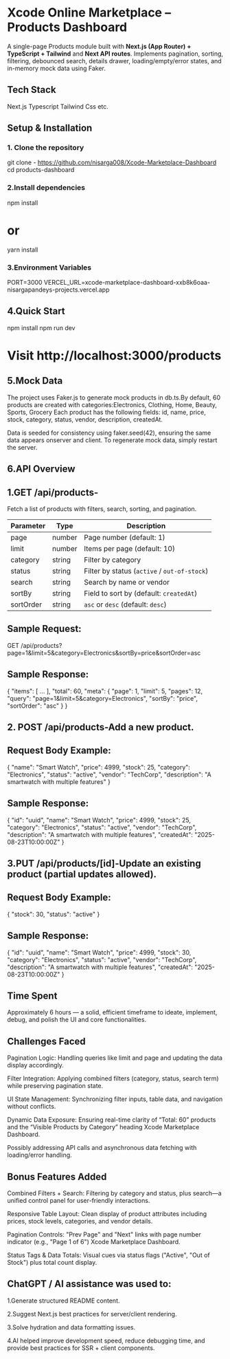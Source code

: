 # Xcode Online Marketplace – Products Dashboard

A single-page Products module built with **Next.js (App Router) + TypeScript + Tailwind** and **Next API routes**. Implements pagination, sorting, filtering, debounced search, details drawer, loading/empty/error states, and in-memory mock data using Faker.

## Tech Stack
Next.js
Typescript
Tailwind Css
etc.

## Setup & Installation

### 1. Clone the repository

git clone - https://github.com/nisarga008/Xcode-Marketplace-Dashboard
cd products-dashboard


### 2.Install dependencies

npm install
# or
yarn install

### 3.Environment Variables
PORT=3000
VERCEL_URL=xcode-marketplace-dashboard-xxb8k6oaa-nisargapandeys-projects.vercel.app

## 4.Quick Start 
npm install
npm run dev
# Visit http://localhost:3000/products

## 5.Mock Data

The project uses Faker.js to generate mock products in db.ts.By default, 60 products are created with categories:Electronics, Clothing, Home, Beauty, Sports, Grocery
Each product has the following fields:
id,
name,
price, 
stock, 
category, 
status, 
vendor, 
description, 
createdAt.

Data is seeded for consistency using faker.seed(42), ensuring the same data appears onserver and client.
To regenerate mock data, simply restart the server.

## 6.API Overview

## 1.GET /api/products-
Fetch a list of products with filters, search, sorting, and pagination.

| Parameter | Type   | Description                                  |
| --------- | ------ | -------------------------------------------- |
| page      | number | Page number (default: 1)                     |
| limit     | number | Items per page (default: 10)                 |
| category  | string | Filter by category                           |
| status    | string | Filter by status (`active` / `out-of-stock`) |
| search    | string | Search by name or vendor                     |
| sortBy    | string | Field to sort by (default: `createdAt`)      |
| sortOrder | string | `asc` or `desc` (default: `desc`)            |


## Sample Request:
GET /api/products?page=1&limit=5&category=Electronics&sortBy=price&sortOrder=asc

## Sample Response:
{
  "items": [ ... ],
  "total": 60,
  "meta": {
    "page": 1,
    "limit": 5,
    "pages": 12,
    "query": "page=1&limit=5&category=Electronics",
    "sortBy": "price",
    "sortOrder": "asc"
  }
}


## 2. POST /api/products-Add a new product.

## Request Body Example:
{
  "name": "Smart Watch",
  "price": 4999,
  "stock": 25,
  "category": "Electronics",
  "status": "active",
  "vendor": "TechCorp",
  "description": "A smartwatch with multiple features"
}

## Sample Response:

{
  "id": "uuid",
  "name": "Smart Watch",
  "price": 4999,
  "stock": 25,
  "category": "Electronics",
  "status": "active",
  "vendor": "TechCorp",
  "description": "A smartwatch with multiple features",
  "createdAt": "2025-08-23T10:00:00Z"
}

## 3.PUT /api/products/[id]-Update an existing product (partial updates allowed).

## Request Body Example:
{
  "stock": 30,
  "status": "active"
}

## Sample Response:

{
  "id": "uuid",
  "name": "Smart Watch",
  "price": 4999,
  "stock": 30,
  "category": "Electronics",
  "status": "active",
  "vendor": "TechCorp",
  "description": "A smartwatch with multiple features",
  "createdAt": "2025-08-23T10:00:00Z"
}




## Time Spent

Approximately 6 hours — a solid, efficient timeframe to ideate, implement, debug, and polish the UI and core functionalities.

## Challenges Faced

Pagination Logic: Handling queries like limit and page and updating the data display accordingly.

Filter Integration: Applying combined filters (category, status, search term) while preserving pagination state.

UI State Management: Synchronizing filter inputs, table data, and navigation without conflicts.

Dynamic Data Exposure: Ensuring real-time clarity of “Total: 60” products and the “Visible Products by Category” heading 
Xcode Marketplace Dashboard.

Possibly addressing API calls and asynchronous data fetching with loading/error handling.

## Bonus Features Added

Combined Filters + Search: Filtering by category and status, plus search—a unified control panel for user-friendly interactions.

Responsive Table Layout: Clean display of product attributes including prices, stock levels, categories, and vendor details.

Pagination Controls: "Prev Page" and "Next" links with page number indicator (e.g., "Page 1 of 6") 
Xcode Marketplace Dashboard.

Status Tags & Data Totals: Visual cues via status flags ("Active", "Out of Stock") plus total count display.

## ChatGPT / AI assistance was used to:

1.Generate structured README content.

2.Suggest Next.js best practices for server/client rendering.

3.Solve hydration and data formatting issues.

4.AI helped improve development speed, reduce debugging time, and provide best practices for SSR + client components.
